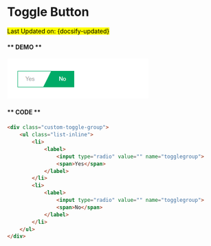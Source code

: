 # Toggle Button
<mark>Last Updated on: {docsify-updated}</mark>

<!-- tabs:start -->

#### ** DEMO **

![Toggle Button](images/toggleButton.PNG)

#### ** CODE **

```HTML
<div class="custom-toggle-group">
    <ul class="list-inline">
        <li>
            <label>
                <input type="radio" value="" name="togglegroup">
                <span>Yes</span>
            </label>
        </li>
        <li>
            <label>
                <input type="radio" value="" name="togglegroup">
                <span>No</span>
            </label>
        </li>
    </ul>
</div>
```

<!-- tabs:end -->